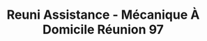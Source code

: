 ---
title: "Reuni Assistance - Mécanique À Domicile Réunion 97"
url: /le-port/reuni-assistance-mecanique-a-domicile-reunion-97/
shop: réparation de voitures
---